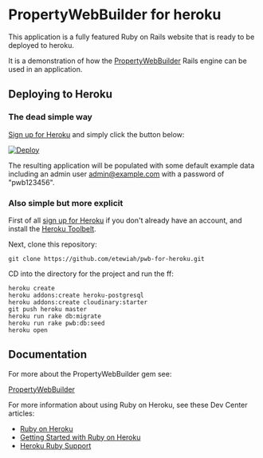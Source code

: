 # PropertyWebBuilder for heroku

This application is a fully featured Ruby on Rails website that is ready to be deployed to heroku.

It is a demonstration of how the [PropertyWebBuilder](https://github.com/etewiah/property_web_builder) Rails engine can be used in an application.


## Deploying to Heroku

### The dead simple way

[Sign up for Heroku](https://signup.heroku.com/identity) and simply click the button below:

[![Deploy](https://www.herokucdn.com/deploy/button.svg)](https://heroku.com/deploy)

The resulting application will be populated with some default example data including an admin user admin@example.com with a password of "pwb123456".

### Also simple but more explicit

First of all [sign up for Heroku](https://signup.heroku.com/identity) if you don't already have an account, and install the [Heroku Toolbelt](https://toolbelt.heroku.com/).

Next, clone this repository:

```
git clone https://github.com/etewiah/pwb-for-heroku.git
```

CD into the directory for the project and run the ff:


```
heroku create
heroku addons:create heroku-postgresql
heroku addons:create cloudinary:starter
git push heroku master
heroku run rake db:migrate
heroku run rake pwb:db:seed
heroku open
```



## Documentation

For more about the PropertyWebBuilder gem see:

[PropertyWebBuilder](https://etewiah.github.io/property_web_builder/)

For more information about using Ruby on Heroku, see these Dev Center articles:

- [Ruby on Heroku](https://devcenter.heroku.com/categories/ruby)
- [Getting Started with Ruby on Heroku](https://devcenter.heroku.com/articles/getting-started-with-ruby)
- [Heroku Ruby Support](https://devcenter.heroku.com/articles/ruby-support)
